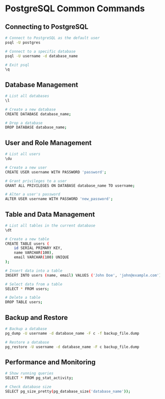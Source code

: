 # PostgreSQL Common Commands

## Connecting to PostgreSQL
```sh
# Connect to PostgreSQL as the default user
psql -U postgres

# Connect to a specific database
psql -U username -d database_name

# Exit psql
\q
```

## Database Management
```sh
# List all databases
\l

# Create a new database
CREATE DATABASE database_name;

# Drop a database
DROP DATABASE database_name;
```

## User and Role Management
```sh
# List all users
\du

# Create a new user
CREATE USER username WITH PASSWORD 'password';

# Grant privileges to a user
GRANT ALL PRIVILEGES ON DATABASE database_name TO username;

# Alter a user's password
ALTER USER username WITH PASSWORD 'new_password';
```

## Table and Data Management
```sh
# List all tables in the current database
\dt

# Create a new table
CREATE TABLE users (
    id SERIAL PRIMARY KEY,
    name VARCHAR(100),
    email VARCHAR(100) UNIQUE
);

# Insert data into a table
INSERT INTO users (name, email) VALUES ('John Doe', 'john@example.com');

# Select data from a table
SELECT * FROM users;

# Delete a table
DROP TABLE users;
```

## Backup and Restore
```sh
# Backup a database
pg_dump -U username -d database_name -F c -f backup_file.dump

# Restore a database
pg_restore -U username -d database_name -F c backup_file.dump
```

## Performance and Monitoring
```sh
# Show running queries
SELECT * FROM pg_stat_activity;

# Check database size
SELECT pg_size_pretty(pg_database_size('database_name'));
```